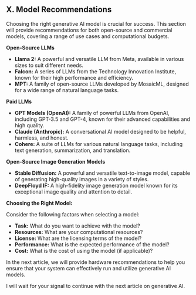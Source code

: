 ## X. Model Recommendations

Choosing the right generative AI model is crucial for success. This section will provide recommendations for both open-source and commercial models, covering a range of use cases and computational budgets.

**Open-Source LLMs**

* **Llama 2:** A powerful and versatile LLM from Meta, available in various sizes to suit different needs.
* **Falcon:** A series of LLMs from the Technology Innovation Institute, known for their high performance and efficiency.
* **MPT:** A family of open-source LLMs developed by MosaicML, designed for a wide range of natural language tasks.

**Paid LLMs**

* **GPT Models (OpenAI):** A family of powerful LLMs from OpenAI, including GPT-3.5 and GPT-4, known for their advanced capabilities and high quality.
* **Claude (Anthropic):** A conversational AI model designed to be helpful, harmless, and honest.
* **Cohere:** A suite of LLMs for various natural language tasks, including text generation, summarization, and translation.

**Open-Source Image Generation Models**

* **Stable Diffusion:** A powerful and versatile text-to-image model, capable of generating high-quality images in a variety of styles.
* **DeepFloyd IF:** A high-fidelity image generation model known for its exceptional image quality and attention to detail.

**Choosing the Right Model:**

Consider the following factors when selecting a model:

* **Task:** What do you want to achieve with the model?
* **Resources:** What are your computational resources?
* **License:** What are the licensing terms of the model?
* **Performance:** What is the expected performance of the model?
* **Cost:** What is the cost of using the model (if applicable)?

In the next article, we will provide hardware recommendations to help you ensure that your system can effectively run and utilize generative AI models.

I will wait for your signal to continue with the next article on generative AI.
